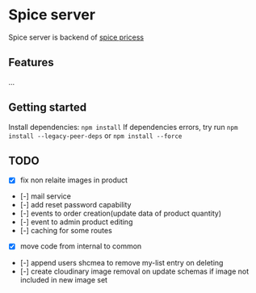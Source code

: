 # Spice server
Spice server is backend of [spice pricess](https://princess-spice.ru)

## Features

...

## Getting started

Install dependencies: `npm install`
If dependencies errors, try run `npm install --legacy-peer-deps` or `npm install --force`

## TODO

- [x] fix non relaite images in product
- [-] mail service
- [-] add reset password capability
- [-] events to order creation(update data of product quantity)
- [-] event to admin product editing
- [-] caching for some routes
- [x] move code from internal to common
- [-] append users shcmea to remove my-list entry on deleting
- [-] create cloudinary image removal on update schemas if image not included in new image set
